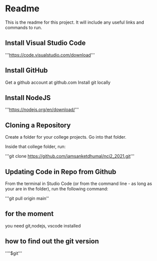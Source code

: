 # Readme #
This is the readme for this project. It will include any useful links and commands to run.

## Install Visual Studio Code ##
'''https://code.visualstudio.com/download'''

## Install GitHub

Get a github account at github.com
Install git locally

## Install NodeJS ##
'''https://nodejs.org/en/download/'''


## Cloning a Repository ##

Create a folder for your college projects. Go into that folder.

Inside that college folder, run:

'''git clone https://github.com/iamsanketdhumal/nci2_2021.git'''

## Updating Code in Repo from Github ##

From the terminal in Studio Code (or from the command line - as long as your are in the folder), 
run the following command:

'''git pull origin main''

## for the moment ##

you need git,nodejs, vscode installed 

## how to find out the git version ##

''''$git'''